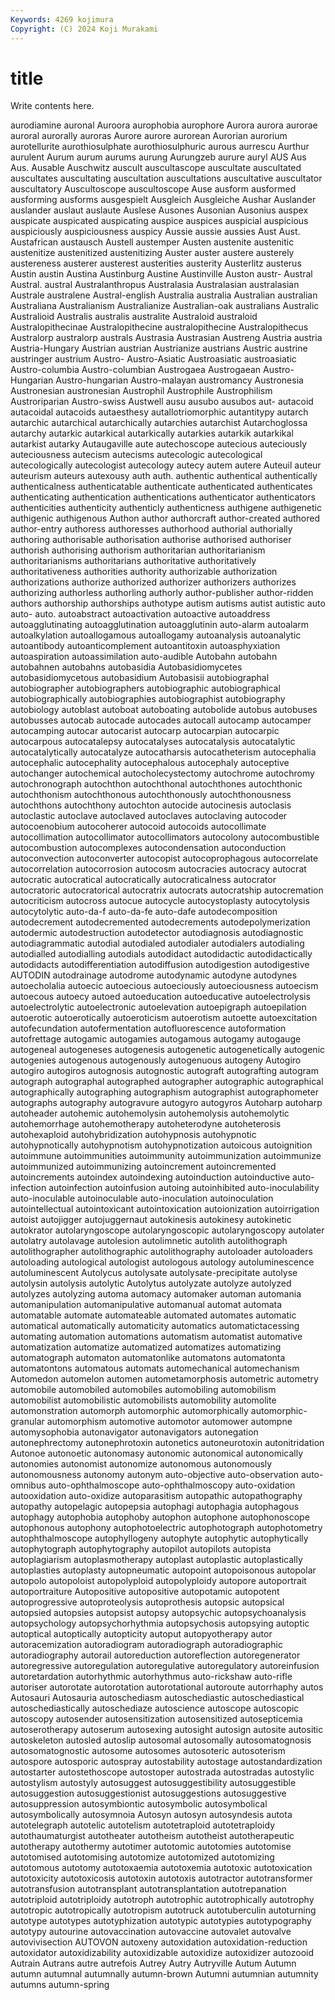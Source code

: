```yaml
---
Keywords: 4269 kojimura
Copyright: (C) 2024 Koji Murakami
---
```


# title

Write contents here.



aurodiamine auronal Auroora
aurophobia aurophore Aurora aurora aurorae auroral aurorally auroras Aurore aurore
aurorean Aurorian aurorium aurotellurite aurothiosulphate aurothiosulphuric aurous aurrescu Aurthur aurulent
Aurum aurum aurums aurung Aurungzeb aurure auryl AUS Aus Aus.
Ausable Auschwitz auscult auscultascope auscultate auscultated auscultates auscultating auscultation auscultations
auscultative auscultator auscultatory Auscultoscope auscultoscope Ause ausform ausformed ausforming ausforms
ausgespielt Ausgleich Ausgleiche Aushar Auslander auslander auslaut auslaute Auslese Ausones
Ausonian Ausonius auspex auspicate auspicated auspicating auspice auspices auspicial auspicious
auspiciously auspiciousness auspicy Aussie aussie aussies Aust Aust. Austafrican austausch
Austell austemper Austen austenite austenitic austenitize austenitized austenitizing Auster auster
austere austerely austereness austerer austerest austerities austerity Austerlitz austerus Austin
austin Austina Austinburg Austine Austinville Auston austr- Austral Austral. austral
Australanthropus Australasia Australasian australasian Australe australene Austral-english Australia australia Australian
australian Australiana Australianism Australianize Australian-oak australians Australic Australioid Australis australis
australite Australoid australoid Australopithecinae Australopithecine australopithecine Australopithecus Australorp australorp australs
Austrasia Austrasian Austreng Austria austria Austria-Hungary Austrian austrian Austrianize austrians
Austric austrine austringer austrium Austro- Austro-Asiatic Austroasiatic austroasiatic Austro-columbia Austro-columbian
Austrogaea Austrogaean Austro-Hungarian Austro-hungarian Austro-malayan austromancy Austronesia Austronesian austronesian Austrophil
Austrophile Austrophilism Austroriparian Austro-swiss Austwell ausu ausubo ausubos aut- autacoid
autacoidal autacoids autaesthesy autallotriomorphic autantitypy autarch autarchic autarchical autarchically autarchies
autarchist Autarchoglossa autarchy autarkic autarkical autarkically autarkies autarkik autarkikal autarkist
autarky Autaugaville aute autechoscope autecious auteciously auteciousness autecism autecisms autecologic
autecological autecologically autecologist autecology autecy autem autere Auteuil auteur auteurism
auteurs autexousy auth auth. authentic authentical authentically authenticalness authenticatable authenticate
authenticated authenticates authenticating authentication authentications authenticator authenticators authenticities authenticity authenticly
authenticness authigene authigenetic authigenic authigenous Authon author authorcraft author-created authored
author-entry authoress authoresses authorhood authorial authorially authoring authorisable authorisation authorise
authorised authoriser authorish authorising authorism authoritarian authoritarianism authoritarianisms authoritarians authoritative
authoritatively authoritativeness authorities authority authorizable authorization authorizations authorize authorized authorizer
authorizers authorizes authorizing authorless authorling authorly author-publisher author-ridden authors authorship
authorships authotype autism autisms autist autistic auto auto- auto. autoabstract
autoactivation autoactive autoaddress autoagglutinating autoagglutination autoagglutinin auto-alarm autoalarm autoalkylation autoallogamous
autoallogamy autoanalysis autoanalytic autoantibody autoanticomplement autoantitoxin autoasphyxiation autoaspiration autoassimilation auto-audible
Autobahn autobahn autobahnen autobahns autobasidia Autobasidiomycetes autobasidiomycetous autobasidium Autobasisii autobiographal
autobiographer autobiographers autobiographic autobiographical autobiographically autobiographies autobiographist autobiography autobiology autoblast
autoboat autoboating autobolide autobus autobuses autobusses autocab autocade autocades autocall
autocamp autocamper autocamping autocar autocarist autocarp autocarpian autocarpic autocarpous autocatalepsy
autocatalyses autocatalysis autocatalytic autocatalytically autocatalyze autocatharsis autocatheterism autocephalia autocephalic autocephality
autocephalous autocephaly autoceptive autochanger autochemical autocholecystectomy autochrome autochromy autochronograph autochthon
autochthonal autochthones autochthonic autochthonism autochthonous autochthonously autochthonousness autochthons autochthony autochton
autocide autocinesis autoclasis autoclastic autoclave autoclaved autoclaves autoclaving autocoder autocoenobium
autocoherer autocoid autocoids autocollimate autocollimation autocollimator autocollimators autocolony autocombustible autocombustion
autocomplexes autocondensation autoconduction autoconvection autoconverter autocopist autocoprophagous autocorrelate autocorrelation autocorrosion
autocosm autocracies autocracy autocrat autocratic autocratical autocratically autocraticalness autocrator autocratoric
autocratorical autocratrix autocrats autocratship autocremation autocriticism autocross autocue autocycle autocystoplasty
autocytolysis autocytolytic auto-da-f auto-da-fe auto-dafe autodecomposition autodecrement autodecremented autodecrements autodepolymerization
autodermic autodestruction autodetector autodiagnosis autodiagnostic autodiagrammatic autodial autodialed autodialer autodialers
autodialing autodialled autodialling autodials autodidact autodidactic autodidactically autodidacts autodifferentiation autodiffusion
autodigestion autodigestive AUTODIN autodrainage autodrome autodynamic autodyne autodynes autoecholalia autoecic
autoecious autoeciously autoeciousness autoecism autoecous autoecy autoed autoeducation autoeducative autoelectrolysis
autoelectrolytic autoelectronic autoelevation autoepigraph autoepilation autoerotic autoerotically autoeroticism autoerotism autoette
autoexcitation autofecundation autofermentation autofluorescence autoformation autofrettage autogamic autogamies autogamous autogamy
autogauge autogeneal autogeneses autogenesis autogenetic autogenetically autogenic autogenies autogenous autogenously
autogenuous autogeny Autogiro autogiro autogiros autognosis autognostic autograft autografting autogram
autograph autographal autographed autographer autographic autographical autographically autographing autographism autographist
autographometer autographs autography autogravure autogyro autogyros Autoharp autoharp autoheader autohemic
autohemolysin autohemolysis autohemolytic autohemorrhage autohemotherapy autoheterodyne autoheterosis autohexaploid autohybridization autohypnosis
autohypnotic autohypnotically autohypnotism autohypnotization autoicous autoignition autoimmune autoimmunities autoimmunity autoimmunization
autoimmunize autoimmunized autoimmunizing autoincrement autoincremented autoincrements autoindex autoindexing autoinduction autoinductive
auto-infection autoinfection autoinfusion autoing autoinhibited auto-inoculability auto-inoculable autoinoculable auto-inoculation autoinoculation
autointellectual autointoxicant autointoxication autoionization autoirrigation autoist autojigger autojuggernaut autokinesis autokinesy
autokinetic autokrator autolaryngoscope autolaryngoscopic autolaryngoscopy autolater autolatry autolavage autolesion autolimnetic
autolith autolithograph autolithographer autolithographic autolithography autoloader autoloaders autoloading autological autologist
autologous autology autoluminescence autoluminescent Autolycus autolysate autolysate-precipitate autolyse autolysin autolysis
autolytic Autolytus autolyzate autolyze autolyzed autolyzes autolyzing automa automacy automaker
automan automania automanipulation automanipulative automanual automat automata automatable automate automateable
automated automates automatic automatical automatically automaticity automatics automatictacessing automating automation
automations automatism automatist automative automatization automatize automatized automatizes automatizing automatograph
automaton automatonlike automatons automatonta automatontons automatous automats automechanical automechanism Automedon
automelon automen autometamorphosis autometric autometry automobile automobiled automobiles automobiling automobilism
automobilist automobilistic automobilists automobility automolite automonstration automorph automorphic automorphically automorphic-granular
automorphism automotive automotor automower autompne automysophobia autonavigator autonavigators autonegation autonephrectomy
autonephrotoxin autonetics autoneurotoxin autonitridation Autonoe autonoetic autonomasy autonomic autonomical autonomically
autonomies autonomist autonomize autonomous autonomously autonomousness autonomy autonym auto-objective auto-observation
auto-omnibus auto-ophthalmoscope auto-ophthalmoscopy auto-oxidation autooxidation auto-oxidize autoparasitism autopathic autopathography autopathy
autopelagic autopepsia autophagi autophagia autophagous autophagy autophobia autophoby autophon autophone
autophonoscope autophonous autophony autophotoelectric autophotograph autophotometry autophthalmoscope autophyllogeny autophyte autophytic
autophytically autophytograph autophytography autopilot autopilots autopista autoplagiarism autoplasmotherapy autoplast autoplastic
autoplastically autoplasties autoplasty autopneumatic autopoint autopoisonous autopolar autopolo autopoloist autopolyploid
autopolyploidy autopore autoportrait autoportraiture Autopositive autopositive autopotamic autopotent autoprogressive autoproteolysis
autoprothesis autopsic autopsical autopsied autopsies autopsist autopsy autopsychic autopsychoanalysis autopsychology
autopsychorhythmia autopsychosis autopsying autoptic autoptical autoptically autopticity autoput autopyotherapy autor
autoracemization autoradiogram autoradiograph autoradiographic autoradiography autorail autoreduction autoreflection autoregenerator autoregressive
autoregulation autoregulative autoregulatory autoreinfusion autoretardation autorhythmic autorhythmus auto-rickshaw auto-rifle autoriser
autorotate autorotation autorotational autoroute autorrhaphy autos Autosauri Autosauria autoschediasm autoschediastic
autoschediastical autoschediastically autoschediaze autoscience autoscope autoscopic autoscopy autosender autosensitization autosensitized
autosepticemia autoserotherapy autoserum autosexing autosight autosign autosite autositic autoskeleton autosled
autoslip autosomal autosomally autosomatognosis autosomatognostic autosome autosomes autosoteric autosoterism autospore
autosporic autospray autostability autostage autostandardization autostarter autostethoscope autostoper autostrada autostradas
autostylic autostylism autostyly autosuggest autosuggestibility autosuggestible autosuggestion autosuggestionist autosuggestions autosuggestive
autosuppression autosymbiontic autosymbolic autosymbolical autosymbolically autosymnoia Autosyn autosyn autosyndesis autota
autotelegraph autotelic autotelism autotetraploid autotetraploidy autothaumaturgist autotheater autotheism autotheist autotherapeutic
autotherapy autothermy autotimer autotomic autotomies autotomise autotomised autotomising autotomize autotomized
autotomizing autotomous autotomy autotoxaemia autotoxemia autotoxic autotoxication autotoxicity autotoxicosis autotoxin
autotoxis autotractor autotransformer autotransfusion autotransplant autotransplantation autotrepanation autotriploid autotriploidy autotroph
autotrophic autotrophically autotrophy autotropic autotropically autotropism autotruck autotuberculin autoturning autotype
autotypes autotyphization autotypic autotypies autotypography autotypy autourine autovaccination autovaccine autovalet
autovalve autovivisection AUTOVON autoxeny autoxidation autoxidation-reduction autoxidator autoxidizability autoxidizable autoxidize
autoxidizer autozooid Autrain Autrans autre autrefois Autrey Autry Autryville Autum
Autumn autumn autumnal autumnally autumn-brown Autumni autumnian autumnity autumns autumn-spring
